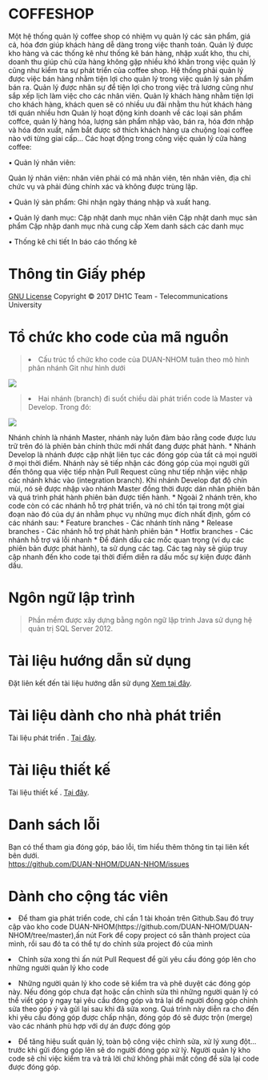 <html>
<head>
	<meta charset="utf-8">
</head>
<body>
<h1>COFFESHOP</h1>
<p>Một hệ thống quản lý coffee shop có nhiệm vụ quản lý các sản phẩm, giá cả, hóa đơn giúp khách hàng dễ dàng trong việc thanh toán. Quản lý được kho hàng và các thống kê như thống kê bán hàng, nhập xuất kho, thu chi, doanh thu giúp chủ cửa hàng không gặp nhiều khó khăn trong việc quản lý cũng như kiểm tra sự phát triển của coffee shop. Hệ thống phải quản lý được việc bán hàng nhằm tiện lợi cho quản lý trong việc quản lý sản phẩm bán ra. Quản lý được nhân sự để tiện lợi cho trong việc trả lương cũng như sắp xếp lịch làm việc cho các nhân viên. Quản lý khách hàng nhằm tiện lợi cho khách hàng, khách quen sẽ có nhiều ưu đãi nhằm thu hút khách hàng tới quán nhiều hơn
Quản lý hoạt động kinh doanh về các loại sản phẩm coffce, quản lý hàng hóa, lượng sản phẩm nhập vào, bán ra, hóa đơn nhập và hóa đơn xuất, nắm bắt được sở thích khách hàng ưa chuộng loại coffee nào với từng giai cấp…
Các hoạt động trong công việc quản lý cửa hàng coffee:
  
  •	Quản lý nhân viên:
	
  Quản lý nhân viên: nhân viên phải có mã nhân viên, tên nhân viên, địa chỉ chức vụ và phải đúng chính xác và không được trùng lặp.
  
  •	Quản lý sản phẩm:
  Ghi nhận ngày tháng nhập và xuất hang.
  
  •	Quản lý danh mục:
  Cập nhật danh mục nhân viên
  Cập nhật danh mục sản phẩm
  Cập nhập danh mục nhà cung cấp
  Xem danh sách các danh mục
  
  •	Thống kê chi tiết
In báo cáo thống kê</p>

<h1>Thông tin Giấy phép</h1>

<p>
		<a href="https://github.com/DUAN-NHOM/DUAN-NHOM/blob/master/Th%C3%B4ng%20tin%20v%E1%BB%81%20gi%E1%BA%A5y%20ph%C3%A9p.md">GNU License</a> Copyright &copy; 2017 DH1C Team - Telecommunications University
	</p>
<!--  -->
	<h1>Tổ chức kho code của mã nguồn</h1>
	<p>
		<blockquote>
			<p><li>Cấu trúc tổ chức kho code của DUAN-NHOM tuân theo mô hình phân nhánh Git như hình dưới</li></p>
		</blockquote>
		<p>
			<img src="https://camo.githubusercontent.com/9bde6fb64a9542a572e0e2017cbb58d9d2c440ac/687474703a2f2f6e7669652e636f6d2f696d672f6769742d6d6f64656c4032782e706e67">
		</p>
	</p>
	<p>
		<blockquote>
			<p><li>Hai nhánh (branch) đi suốt chiều dài phát triển code là Master và Develop. Trong đó:</li></p>
		</blockquote>
		<p>
			<img src="https://camo.githubusercontent.com/87b4f89d95b80c277dffea52afc37a0a1d9e5a59/687474703a2f2f6e7669652e636f6d2f696d672f6d61696e2d6272616e636865734032782e706e67">
		</p>
	</p>
	<p>
	Nhánh chính là nhánh Master, nhánh này luôn đảm bảo rằng code được lưu trữ trên đó là phiên bản chính thức mới nhất đang được phát hành. * Nhánh Develop là nhánh được cập nhật liên tục các đóng góp của tất cả mọi người ở mọi thời điểm. Nhánh này sẽ tiếp nhận các đóng góp của mọi người gửi đến thông qua việc tiếp nhận Pull Request cũng như tiếp nhận việc nhập các nhánh khác vào (integration branch). Khi nhánh Develop đạt độ chín mùi, nó sẽ được nhập vào nhánh Master đồng thời được dán nhãn phiên bản và quá trình phát hành phiên bản được tiến hành. * Ngoài 2 nhánh trên, kho code còn có các nhánh hỗ trợ phát triển, và nó chỉ tồn tại trong một giai đoạn nào đó của dự án nhằm phục vụ những mục đích nhất định, gồm có các nhánh sau: * Feature branches - Các nhánh tính năng * Release branches - Các nhánh hỗ trợ phát hành phiên bản * Hotfix branches - Các nhánh hỗ trợ vá lỗi nhanh * Để đánh dấu các mốc quan trọng (ví dụ các phiên bản được phát hành), ta sử dụng các tag. Các tag này sẽ giúp truy cập nhanh đến kho code tại thời điểm diễn ra dấu mốc sự kiện được đánh dấu.
	</p>
	<!--  -->
	<h1>Ngôn ngữ lập trình</h1>
	<p>
		<blockquote>
			<p>Phần mềm được xây dựng bằng ngôn ngữ lập trình Java sử dụng hệ quản trị SQL Server 2012.</p>
		</blockquote>
	</p>
	<!--  -->
	<h1>Tài liệu hướng dẫn sử dụng</h1>
	<p>
		Đặt liên kết đến tài liệu hướng dẫn sử dụng <a href="https://github.com/DUAN-NHOM/QLThongTinSinhVien/blob/master/t%C3%A0i%20li%E1%BB%87u%20ng%C6%B0%E1%BB%9Di%20s%E1%BB%AD%20d%E1%BB%A5ng%20.md" target="_blank"> Xem tại đây</a>.
	</p>
	<!--  -->
	<h1>Tài liệu dành cho nhà phát triển</h1>
	<p>
		Tài liệu phát triển . <a href="https://github.com/DUAN-NHOM/QLThongTinSinhVien/blob/master/Developer.md" target="_blank">Tại đây</a>.
	</p>
	<!--  -->
	<h1>Tài liệu thiết kế</h1>
	<p>
		Tài liệu thiết kế . <a href="https://github.com/DUAN-NHOM/QLThongTinSinhVien/blob/master/Design.md" target="_blank">Tại đây</a>.
	</p>
	<!--  -->
	<h1>Danh sách lỗi</h1>
	<p>
		Bạn có thể tham gia đóng góp, báo lỗi, tìm hiểu thêm thông tin tại liên kết bên dưới.<br>
		<a href="https://github.com/DUAN-NHOM/DUAN-NHOM/issues">https://github.com/DUAN-NHOM/DUAN-NHOM/issues</a>
	</p>
	<!--  -->
	<h1>Dành cho cộng tác viên</h1>
	<p><li>Để tham gia phát triển code, chỉ cần 1 tài khoản trên Github.Sau đó truy cập vào kho code DUAN-NHOM(https://github.com/DUAN-NHOM/DUAN-NHOM/tree/master),ấn nút Fork để copy project có sẵn thành project của mình, rồi sau đó ta có thể tự do chỉnh sửa project đó của mình</li>
	</p>
  <p><li>Chỉnh sửa xong thì ấn nút Pull Request để gửi yêu cầu đóng góp lên cho những người quản lý kho code</li></p>
  <p><li>Những người quản lý kho code sẽ kiểm tra và phê duyệt các đóng góp này. Nếu đóng góp chưa đạt hoặc cần chỉnh sửa thì những người quản lý có thể viết góp ý ngay tại yêu cầu đóng góp và trả lại để người đóng góp chỉnh sửa theo góp ý và gửi lại sau khi đã sửa xong. Quá trình này diễn ra cho đến khi yêu cầu đóng góp được chấp nhận, đóng góp đó sẽ được trộn (merge) vào các nhánh phù hợp với dự án được đóng góp</li>
  </p>
  <p><li>Để tăng hiệu suất quản lý, toàn bộ công việc chỉnh sửa, xử lý xung đột... trước khi gửi đóng góp lên sẽ do người đóng góp xử lý. Người quản lý kho code sẽ chỉ việc kiểm tra và trả lời chứ không phải mất công để sửa lại code được đóng góp.</li>
  </p>
</body>
</html>
 
